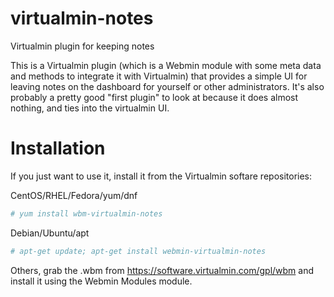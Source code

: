 # virtualmin-notes
Virtualmin plugin for keeping notes

This is a Virtualmin plugin (which is a Webmin module with some meta data and methods to integrate it with Virtualmin) that provides a simple UI for leaving notes on the dashboard for yourself or other administrators. It's also probably a pretty good "first plugin" to look  at because it does almost nothing, and ties into the virtualmin UI.

# Installation

If you just want to use it, install it from the Virtualmin softare repositories:

CentOS/RHEL/Fedora/yum/dnf

```bash
# yum install wbm-virtualmin-notes
```

Debian/Ubuntu/apt

```bash
# apt-get update; apt-get install webmin-virtualmin-notes
```

Others, grab the .wbm from https://software.virtualmin.com/gpl/wbm and install it using the Webmin Modules module.
